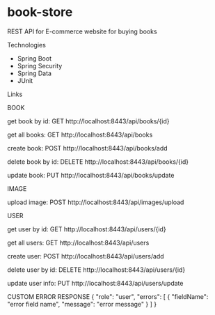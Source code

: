 # book-store

REST API for E-commerce website for buying books

Technologies
- Spring Boot
- Spring Security
- Spring Data
- JUnit

Links

BOOK

get book by id:    GET    http://localhost:8443/api/books/{id}

get all books:     GET    http://localhost:8443/api/books

create book:       POST   http://localhost:8443/api/books/add

delete book by id: DELETE http://localhost:8443/api/books/{id}

update book:       PUT    http://localhost:8443/api/books/update

IMAGE

upload image:      POST   http://localhost:8443/api/images/upload

USER

get user by id:    GET    http://localhost:8443/api/users/{id}

get all users:     GET    http://localhost:8443/api/users 

create user:       POST   http://localhost:8443/api/users/add

delete user by id: DELETE http://localhost:8443/api/users/{id}

update user info:  PUT    http://localhost:8443/api/users/update


CUSTOM ERROR RESPONSE
{
    "role": "user",
    "errors": [
        {
            "fieldName": "error field name",
            "message": "error message"
        }
    ]
}
